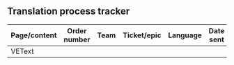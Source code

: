 ## Translation process tracker
| **Page/content** | **Order number** | **Team** | **Ticket/epic** | **Language** | **Date sent** | **Date returned** | **QA sent** | **QA returned** | 
| --- | --- | --- | --- | --- | --- | --- | --- | --- |
| VEText |  |  | 
